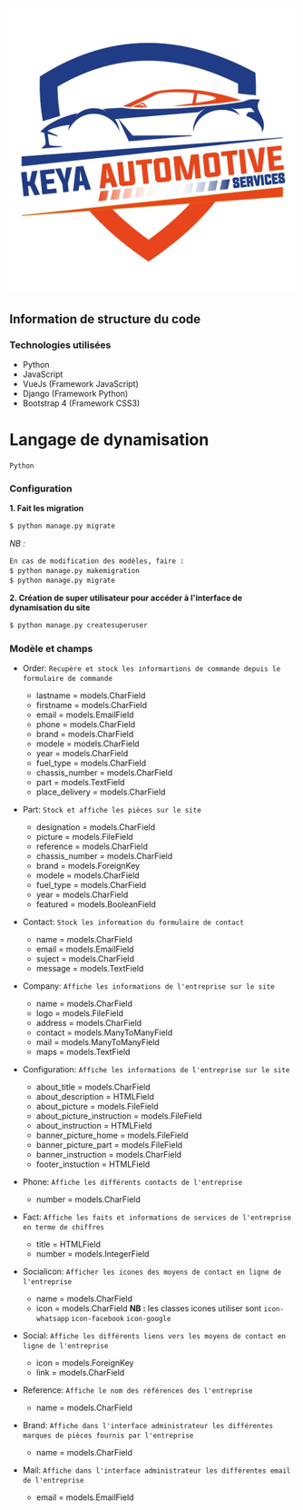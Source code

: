 <p align="center">
    <img src="static\images\logo.png">
</p>


Information de structure du code
---------------------------------

### Technologies utilisées

* Python
* JavaScript
* VueJs (Framework JavaScript)
* Django (Framework Python)
* Bootstrap 4 (Framework CSS3)

# Langage de dynamisation

`Python`

### Configuration

**1. Fait les migration**

```bash
$ python manage.py migrate
``` 

*NB :*

```bash
En cas de modification des modèles, faire :
$ python manage.py makemigration
$ python manage.py migrate
``` 

**2. Création de super utilisateur pour accéder à l'interface de dynamisation du site**

```bash
$ python manage.py createsuperuser
```

### Modèle et champs
* Order: `Recupère et stock les informartions de commande depuis le formulaire de commande`
    - lastname = models.CharField
    - firstname = models.CharField
    - email = models.EmailField
    - phone = models.CharField
    - brand = models.CharField
    - modele = models.CharField
    - year = models.CharField
    - fuel_type = models.CharField
    - chassis_number = models.CharField
    - part = models.TextField
    - place_delivery = models.CharField

* Part: `Stock et affiche les pièces sur le site`
    - designation = models.CharField
    - picture = models.FileField
    - reference = models.CharField
    - chassis_number = models.CharField
    - brand = models.ForeignKey
    - modele = models.CharField
    - fuel_type = models.CharField
    - year = models.CharField
    - featured = models.BooleanField

* Contact: `Stock les information du formulaire de contact`
    - name = models.CharField
    - email = models.EmailField
    - suject = models.CharField
    - message = models.TextField

* Company: `Affiche les informations de l'entreprise sur le site`
    - name = models.CharField
    - logo = models.FileField
    - address = models.CharField
    - contact = models.ManyToManyField
    - mail = models.ManyToManyField
    - maps = models.TextField

* Configuration: `Affiche les informations de l'entreprise sur le site`
    - about_title = models.CharField
    - about_description = HTMLField
    - about_picture = models.FileField
    - about_picture_instruction = models.FileField
    - about_instruction = HTMLField
    - banner_picture_home = models.FileField
    - banner_picture_part = models.FileField
    - banner_instruction = models.CharField
    - footer_instuction = HTMLField

* Phone: `Affiche les différents contacts de l'entreprise`
    - number = models.CharField

* Fact: `Affiche les faits et informations de services de l'entreprise en terme de chiffres`
    - title = HTMLField
    - number = models.IntegerField

* Socialicon: `Afficher les icones des moyens de contact en ligne de l'entreprise`
    - name = models.CharField
    - icon = models.CharField
    **NB :** les classes icones utiliser sont 
        `icon-whatsapp`
        `icon-facebook`
        `icon-google`

* Social: `Affiche les différents liens vers les moyens de contact en ligne de l'entreprise`
    - icon = models.ForeignKey
    - link = models.CharField

* Reference: `Affiche le nom des références des l'entreprise`
    - name = models.CharField

* Brand: `Affiche dans l'interface administrateur les différentes marques de pièces fournis par l'entreprise`
    - name = models.CharField

* Mail: `Affiche dans l'interface administrateur les différentes email de l'entreprise`
    - email = models.EmailField


